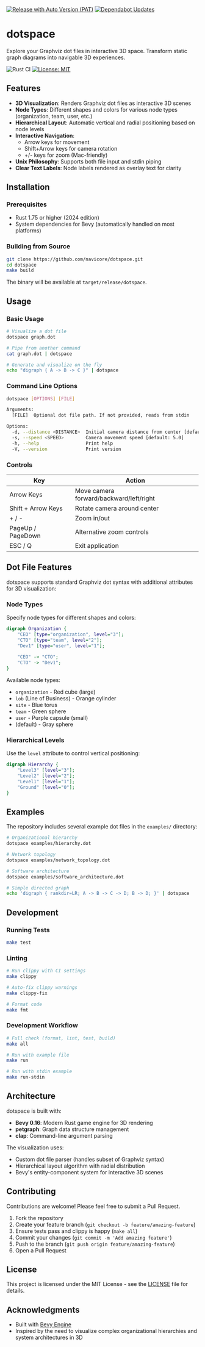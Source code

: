 [![Release with Auto Version (PAT)](https://github.com/navicore/dotspace/actions/workflows/release.yml/badge.svg)](https://github.com/navicore/dotspace/actions/workflows/release.yml)
[![Dependabot Updates](https://github.com/navicore/dotspace/actions/workflows/dependabot/dependabot-updates/badge.svg)](https://github.com/navicore/dotspace/actions/workflows/dependabot/dependabot-updates)

# dotspace

Explore your Graphviz dot files in interactive 3D space. Transform static graph diagrams into navigable 3D experiences.

![Rust CI](https://github.com/navicore/dotspace/workflows/CI/badge.svg)
[![License: MIT](https://img.shields.io/badge/License-MIT-blue.svg)](LICENSE)

## Features

- **3D Visualization**: Renders Graphviz dot files as interactive 3D scenes
- **Node Types**: Different shapes and colors for various node types (organization, team, user, etc.)
- **Hierarchical Layout**: Automatic vertical and radial positioning based on node levels
- **Interactive Navigation**: 
  - Arrow keys for movement
  - Shift+Arrow keys for camera rotation
  - +/- keys for zoom (Mac-friendly)
- **Unix Philosophy**: Supports both file input and stdin piping
- **Clear Text Labels**: Node labels rendered as overlay text for clarity

## Installation

### Prerequisites

- Rust 1.75 or higher (2024 edition)
- System dependencies for Bevy (automatically handled on most platforms)

### Building from Source

```bash
git clone https://github.com/navicore/dotspace.git
cd dotspace
make build
```

The binary will be available at `target/release/dotspace`.

## Usage

### Basic Usage

```bash
# Visualize a dot file
dotspace graph.dot

# Pipe from another command
cat graph.dot | dotspace

# Generate and visualize on the fly
echo "digraph { A -> B -> C }" | dotspace
```

### Command Line Options

```bash
dotspace [OPTIONS] [FILE]

Arguments:
  [FILE]  Optional dot file path. If not provided, reads from stdin

Options:
  -d, --distance <DISTANCE>  Initial camera distance from center [default: 25.0]
  -s, --speed <SPEED>        Camera movement speed [default: 5.0]
  -h, --help                 Print help
  -V, --version              Print version
```

### Controls

| Key | Action |
|-----|--------|
| Arrow Keys | Move camera forward/backward/left/right |
| Shift + Arrow Keys | Rotate camera around center |
| + / - | Zoom in/out |
| PageUp / PageDown | Alternative zoom controls |
| ESC / Q | Exit application |

## Dot File Features

dotspace supports standard Graphviz dot syntax with additional attributes for 3D visualization:

### Node Types

Specify node types for different shapes and colors:

```dot
digraph Organization {
    "CEO" [type="organization", level="3"];
    "CTO" [type="team", level="2"];
    "Dev1" [type="user", level="1"];
    
    "CEO" -> "CTO";
    "CTO" -> "Dev1";
}
```

Available node types:
- `organization` - Red cube (large)
- `lob` (Line of Business) - Orange cylinder
- `site` - Blue torus
- `team` - Green sphere
- `user` - Purple capsule (small)
- (default) - Gray sphere

### Hierarchical Levels

Use the `level` attribute to control vertical positioning:

```dot
digraph Hierarchy {
    "Level3" [level="3"];
    "Level2" [level="2"];
    "Level1" [level="1"];
    "Ground" [level="0"];
}
```

## Examples

The repository includes several example dot files in the `examples/` directory:

```bash
# Organizational hierarchy
dotspace examples/hierarchy.dot

# Network topology
dotspace examples/network_topology.dot

# Software architecture
dotspace examples/software_architecture.dot

# Simple directed graph
echo 'digraph { rankdir=LR; A -> B -> C -> D; B -> D; }' | dotspace
```

## Development

### Running Tests

```bash
make test
```

### Linting

```bash
# Run clippy with CI settings
make clippy

# Auto-fix clippy warnings
make clippy-fix

# Format code
make fmt
```

### Development Workflow

```bash
# Full check (format, lint, test, build)
make all

# Run with example file
make run

# Run with stdin example
make run-stdin
```

## Architecture

dotspace is built with:
- **Bevy 0.16**: Modern Rust game engine for 3D rendering
- **petgraph**: Graph data structure management
- **clap**: Command-line argument parsing

The visualization uses:
- Custom dot file parser (handles subset of Graphviz syntax)
- Hierarchical layout algorithm with radial distribution
- Bevy's entity-component system for interactive 3D scenes

## Contributing

Contributions are welcome! Please feel free to submit a Pull Request.

1. Fork the repository
2. Create your feature branch (`git checkout -b feature/amazing-feature`)
3. Ensure tests pass and clippy is happy (`make all`)
4. Commit your changes (`git commit -m 'Add amazing feature'`)
5. Push to the branch (`git push origin feature/amazing-feature`)
6. Open a Pull Request

## License

This project is licensed under the MIT License - see the [LICENSE](LICENSE) file for details.

## Acknowledgments

- Built with [Bevy Engine](https://bevyengine.org/)
- Inspired by the need to visualize complex organizational hierarchies and system architectures in 3D
